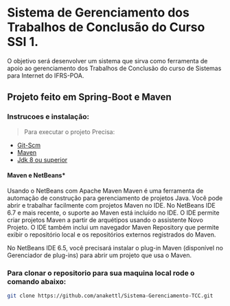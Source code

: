# Sistema de Gerenciamento dos Trabalhos de Conclusão do Curso SSI 1.

O objetivo será desenvolver um sistema que sirva como ferramenta de apoio ao gerenciamento dos Trabalhos de Conclusão do curso de Sistemas para Internet do IFRS-POA.

## Projeto feito em Spring-Boot e Maven


### Instrucoes e instalação:

> Para executar o projeto Precisa:
* [Git-Scm](https://git-scm.com/downloads)
* [Maven](http://wiki.netbeans.org/Maven)
* [Jdk 8 ou superior](https://www.oracle.com/technetwork/pt/java/javase/downloads/jdk8-downloads-2133151.html)
#### Maven e NetBeans*
Usando o NetBeans com Apache Maven
Maven é uma ferramenta de automação de construção para gerenciamento de projetos Java. Você pode abrir e trabalhar facilmente com projetos Maven no IDE. No NetBeans IDE 6.7 e mais recente, o suporte ao Maven está incluído no IDE. O IDE permite criar projetos Maven a partir de arquétipos usando o assistente Novo Projeto. O IDE também inclui um navegador Maven Repository que permite exibir o repositório local e os repositórios externos registrados do Maven.

No NetBeans IDE 6.5, você precisará instalar o plug-in Maven (disponível no Gerenciador de plug-ins) para abrir um projeto que usa o Maven.

### Para clonar o repositorio para sua maquina local rode o comando abaixo:
```bash
git clone https://github.com/anakettl/Sistema-Gerenciamento-TCC.git
```
